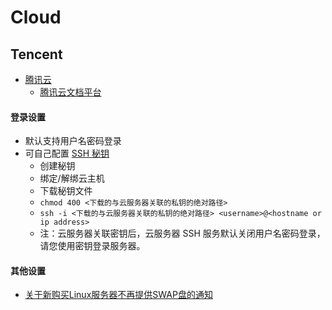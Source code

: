
# Cloud


## Tencent
- [腾讯云](https://cloud.tencent.com/)
    - [腾讯云文档平台](https://cloud.tencent.com/document/product)


#### 登录设置
- 默认支持用户名密码登录
- 可自己配置 [SSH 秘钥](https://console.cloud.tencent.com/cvm/sshkey)
    - 创建秘钥
    - 绑定/解绑云主机
    - 下载秘钥文件
    - `chmod 400 <下载的与云服务器关联的私钥的绝对路径>`
    - `ssh -i <下载的与云服务器关联的私钥的绝对路径> <username>@<hostname or ip address>`
    - 注：云服务器关联密钥后，云服务器 SSH 服务默认关闭用户名密码登录，请您使用密钥登录服务器。 

#### 其他设置
- [关于新购买Linux服务器不再提供SWAP盘的通知](https://cloud.tencent.com/document/product/362/3597)




